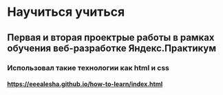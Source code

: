 # Научиться учиться
## Первая и вторая проектрые работы в рамках обучения веб-разработке Яндекс.Практикум 
### Использовал такие технологии как html и css 
#### https://eeealesha.github.io/how-to-learn/index.html
